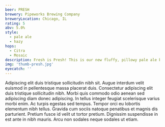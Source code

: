 ```yaml
---
beer: PRESH
brewery: Pipeworks Brewing Company
breweryLocation: Chicago, IL
rating: 5
abv: 5.0%
style:
  - pale ale
  - hazy
hops: 
  - Citra
  - Mosaic
description: Fresh is Presh! This is our new fluffy, pillowy pale ale brewed with late-addition Mosaic and Citra hops. It has a fully aromatic bouquet rounded out with fresh squeezed OJ flavs, Jasmine flowers, sun-riped blackberry aromas and a soft mouthfeel. 
img: 'thumb-presh.jpg'
eyecatch: ''
---
```

Adipiscing elit duis tristique sollicitudin nibh sit. Augue interdum velit euismod in pellentesque massa placerat duis. Consectetur adipiscing elit duis tristique sollicitudin nibh. Morbi quis commodo odio aenean sed adipiscing diam donec adipiscing. In tellus integer feugiat scelerisque varius morbi enim. Ac turpis egestas sed tempus. Tempor orci eu lobortis elementum nibh tellus. Gravida cum sociis natoque penatibus et magnis dis parturient. Pretium fusce id velit ut tortor pretium. Dignissim suspendisse in est ante in nibh mauris. Arcu non sodales neque sodales ut etiam.